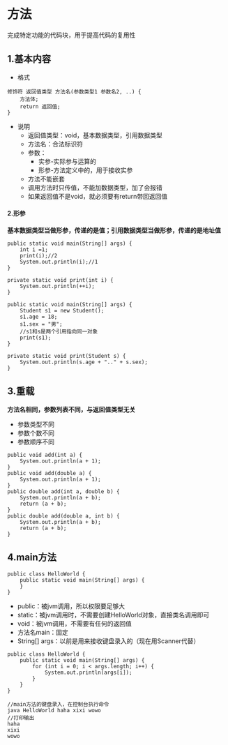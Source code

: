 # 方法
完成特定功能的代码块，用于提高代码的复用性

## 1.基本内容
- 格式
```
修饰符 返回值类型 方法名(参数类型1 参数名2, ..) {
    方法体;
    return 返回值;
}
```
- 说明
    + 返回值类型：void，基本数据类型，引用数据类型
    + 方法名：合法标识符
    + 参数：
        * 实参-实际参与运算的
        * 形参-方法定义中的，用于接收实参
    + 方法不能嵌套
    + 调用方法时只传值，不能加数据类型，加了会报错
    + 如果返回值不是void，就必须要有return带回返回值


#### 2.形参
**基本数据类型当做形参，传递的是值；引用数据类型当做形参，传递的是地址值**
```
public static void main(String[] args) {
    int i =1;
    print(i);//2
    System.out.println(i);//1
}

private static void print(int i) {
    System.out.println(++i);
}
```


```
public static void main(String[] args) {
    Student s1 = new Student();
    s1.age = 18;
    s1.sex = "男";
    //s1和s是两个引用指向同一对象
    print(s1);
}

private static void print(Student s) {
    System.out.println(s.age + ".." + s.sex);
}
```

## 3.重载
**方法名相同，参数列表不同，与返回值类型无关**
- 参数类型不同
- 参数个数不同
- 参数顺序不同
```
public void add(int a) {
    System.out.println(a + 1);
}
public void add(double a) {
    System.out.println(a + 1);
}
public double add(int a, double b) {
    System.out.println(a + b);
    return (a + b);
}
public double add(double a, int b) {
    System.out.println(a + b);
    return (a + b);
}
```

## 4.main方法
```
public class HelloWorld {
    public static void main(String[] args) {
    }
}
```
- public：被jvm调用，所以权限要足够大
- static：被jvm调用时，不需要创建HelloWorld对象，直接类名调用即可
- void：被jvm调用，不需要有任何的返回值
- 方法名main：固定
- String[] args：以前是用来接收键盘录入的（现在用Scanner代替）
```
public class HelloWorld {
    public static void main(String[] args) {
        for (int i = 0; i < args.length; i++) {
            System.out.println(args[i]);
        }
    }
}

//main方法的键盘录入，在控制台执行命令
java HelloWorld haha xixi wowo
//打印输出
haha
xixi
wowo
```
